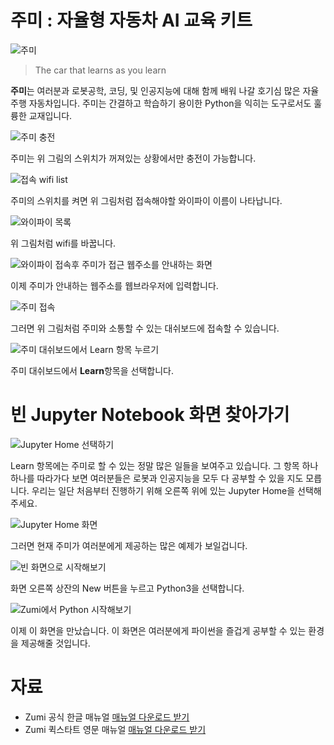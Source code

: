 # 주미 : 자율형 자동차 AI 교육 키트

![주미](./img/001.jpg)

> The car that learns as you learn

**주미**는 여러분과 로봇공학, 코딩, 및 인공지능에 대해 함께 배워 나갈 호기심 많은 자율 주행 자동차입니다. 주미는 간결하고 학습하기 용이한 Python을 익히는 도구로서도 훌륭한 교재입니다. 

![주미 충전](./img/002.jpg)

주미는 위 그림의 스위치가 꺼져있는 상황에서만 충전이 가능합니다. 

![접속 wifi list](./img/005.jpg)

주미의 스위치를 켜면 위 그림처럼 접속해야할 와이파이 이름이 나타납니다.

![와이파이 목록](./img/003.jpg)

위 그림처럼 wifi를 바꿉니다.

![와이파이 접속후 주미가 접근 웹주소를 안내하는 화면](./img/006.jpg)

이제 주미가 안내하는 웹주소를 웹브라우저에 입력합니다.

![주미 접속](./img/004.jpg)

그러면 위 그림처럼 주미와 소통할 수 있는 대쉬보드에 접속할 수 있습니다. 

![주미 대쉬보드에서 Learn 항목 누르기](./img/007.jpg)

주미 대쉬보드에서 **Learn**항목을 선택합니다.

# 빈 Jupyter Notebook 화면 찾아가기

![Jupyter Home 선택하기](./img/008.jpg)

Learn 항목에는 주미로 할 수 있는 정말 많은 일들을 보여주고 있습니다. 그 항목 하나하나를 따라가다 보면 여러분들은 로봇과 인공지능을 모두 다 공부할 수 있을 지도 모릅니다. 우리는 일단 처음부터 진행하기 위해 오른쪽 위에 있는 Jupyter Home을 선택해 주세요.

![Jupyter Home 화면](./img/009.jpg)

그러면 현재 주미가 여러분에게 제공하는 많은 예제가 보일겁니다.

![빈 화면으로 시작해보기](./img/010.jpg)

화면 오른쪽 상잔의 New 버튼을 누르고 Python3을 선택합니다.

![Zumi에서 Python 시작해보기](./img/011.jpg)

이제 이 화면을 만났습니다. 이 화면은 여러분에게 파이썬을 즐겁게 공부할 수 있는 환경을 제공해줄 것입니다.

# 자료

* Zumi 공식 한글 매뉴얼 [매뉴얼 다운로드 받기](./pdf/Zumi_userguide_v1.pdf)
* Zumi 퀵스타트 영문 매뉴얼 [매뉴얼 다운로드 받기](./pdf/build_guide-compressed.pdf)